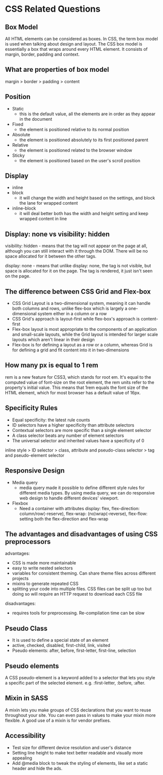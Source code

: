 # CSS Related Questions

## Box Model

All HTML elements can be considered as boxes. In CSS, the term box model is used when talking about design and layout. The CSS box model is essentially a box that wraps around every HTML element. It consists of margin, border, padding and context. 

## What are properties of box model

margin &gt; border &gt; padding &gt; content 

## Position

* Static
  * this is the default value, all the elements are in order as they appear in the document
* Fixed 
  * the element is positioned relative to its normal position
* Absolute
  * the element is positioned absolutely to its first positioned parent
* Relative
  * the element is positioned related to the browser window
* Sticky
  * the element is positioned based on the user's scroll position

## Display

* inline
* block
  * it will change the width and height based on the settings, and block the lane for wrapped content
* inline-block
  * it will deal better both has the width and height setting and keep wrapped content in line

## Display: none vs visibility: hidden

visibility: hidden - means that the tag will not appear on the page at all, although you can still interact with it through the DOM. There will be no space allocated for it between the other tags.

display: none - means that unlike display: none, the tag is not visible, but space is allocated for it on the page. The tag is rendered, it just isn't seen on the page. 

## The difference between CSS Grid and Flex-box

* CSS Grid Layout is a two-dimensional system, meaning it can handle both columns and rows, unlike flex-box which is largely a one-dimensional system either in a column or a row
* CSS Grid's approach is layout-first while flex-box's approach is content-first
* Flex-box layout is most appropriate to the components of an application and small-scale layouts, while the Grid layout is intended for larger scale layouts which aren't linear in their design
* Flex-box is for defining a layout as a row or a column, whereas Grid is for defining a grid and fit content into it in two-dimensions

## How many px is equal to 1 rem

rem is a new feature for CSS3, which stands for root em. It's equal to the computed value of font-size on the root element, the rem units refer to the property's initial value. This means that 1rem equals the font size of the HTML element, which for most browser has a default value of 16px.

## Specificity Rules

* Equal specificity: the latest rule counts
* ID selectors have a higher specificity than attribute selectors
* Contextual selectors are more specific than a single element selector
* A class selector beats any number of element selectors
* The universal selector and inherited values have a specificity of 0

inline style &gt; ID selector &gt; class, attribute and pseudo-class selector &gt; tag and pseudo-element selector

## Responsive Design

* Media query 
  * media query made it possible to define different style rules for different media types. By using media query, we can do responsive web design to handle different devices' viewport. 
* Flexbox 
  * Need a container with attributes display: flex, flex-direction: column/row\(-reserve\), flex-wrap: \(no\)wrap\(-reverse\), flex-flow: setting both the flex-direction and flex-wrap

## The advantages and disadvantages of using CSS preprocessors

advantages: 

* CSS is made more maintainable
* easy to write nested selectors
* variables for consistent theming. Can share theme files across different projects
* mixins to generate repeated CSS
* splitting your code into multiple files. CSS files can be split up too but doing so will require an HTTP request to download each CSS file

disadvantages:

* requires tools for preprocessing. Re-compilation time can be slow

## Pseudo Class

* It is used to define a special state of an element 
* active, checked, disabled, first-child, link, visited
* Pseudo elements: after, before, first-letter, first-line, selection

## Pseudo elements

A CSS pseudo-element is a keyword added to a selector that lets you style a specific part of the selected element. e.g. :first-letter, :before, :after.

## Mixin in SASS

A mixin lets you make groups of CSS declarations that you want to reuse throughout your site. You can even pass in values to make your mixin more flexible. A good use of a mixin is for vendor prefixes. 

## Accessibility

* Test size for different device resolution and user's distance
* Setting line height to make text better readable and visually more appealing
* Add @media block to tweak the styling of elements, like set a static header and hide the ads. 



